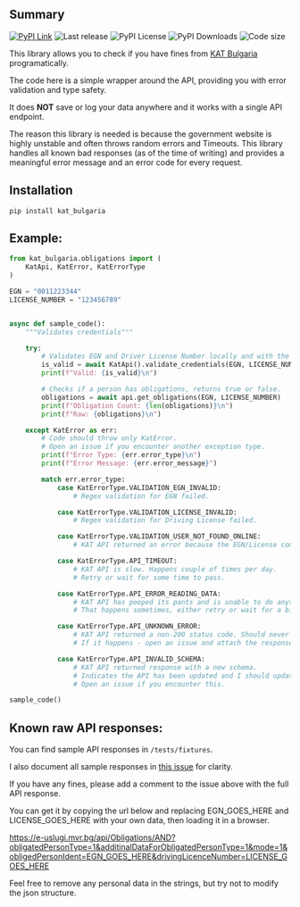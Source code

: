 ## Summary

[![PyPI Link](https://img.shields.io/pypi/v/kat_bulgaria?style=flat-square)](https://pypi.org/project/kat-bulgaria/)
![Last release](https://img.shields.io/github/release-date/nedevski/py_kat_bulgaria?style=flat-square)
![PyPI License](https://img.shields.io/pypi/l/kat_bulgaria?style=flat-square)
![PyPI Downloads](https://img.shields.io/pypi/dm/kat_bulgaria?style=flat-square)
![Code size](https://img.shields.io/github/languages/code-size/nedevski/py_kat_bulgaria?style=flat-square)

This library allows you to check if you have fines from [KAT Bulgaria](https://e-uslugi.mvr.bg/services/kat-obligations) programatically.

The code here is a simple wrapper around the API, providing you with error validation and type safety.

It does **NOT** save or log your data anywhere and it works with a single API endpoint.

The reason this library is needed is because the government website is highly unstable and often throws random errors and Timeouts. This library handles all known bad responses (as of the time of writing) and provides a meaningful error message and an error code for every request.

## Installation

```shell
pip install kat_bulgaria
```

## Example:

```python
from kat_bulgaria.obligations import (
    KatApi, KatError, KatErrorType
)

EGN = "0011223344"
LICENSE_NUMBER = "123456789"


async def sample_code():
    """Validates credentials"""

    try:
        # Validates EGN and Driver License Number locally and with the API.
        is_valid = await KatApi().validate_credentials(EGN, LICENSE_NUMBER)
        print(f"Valid: {is_valid}\n")

        # Checks if a person has obligations, returns true or false.
        obligations = await api.get_obligations(EGN, LICENSE_NUMBER)
        print(f"Obligation Count: {len(obligations)}\n")
        print(f"Raw: {obligations}\n")

    except KatError as err:
        # Code should throw only KatError.
        # Open an issue if you encounter another exception type.
        print(f"Error Type: {err.error_type}\n")
        print(f"Error Message: {err.error_message}")

        match err.error_type:
            case KatErrorType.VALIDATION_EGN_INVALID:
                # Regex validation for EGN failed.

            case KatErrorType.VALIDATION_LICENSE_INVALID:
                # Regex validation for Driving License failed.

            case KatErrorType.VALIDATION_USER_NOT_FOUND_ONLINE:
                # KAT API returned an error because the EGN/License combination was not found.

            case KatErrorType.API_TIMEOUT:
                # KAT API is slow. Happens couple of times per day.
                # Retry or wait for some time to pass.

            case KatErrorType.API_ERROR_READING_DATA:
                # KAT API has pooped its pants and is unable to do anything.
                # That happens sometimes, either retry or wait for a bit.

            case KatErrorType.API_UNKNOWN_ERROR:
                # KAT API returned a non-200 status code. Should never happen.
                # If it happens - open an issue and attach the response of the body.

            case KatErrorType.API_INVALID_SCHEMA:
                # KAT API returned response with a new schema.
                # Indicates the API has been updated and I should update this package.
                # Open an issue if you encounter this.

sample_code()

```

## Known raw API responses:

You can find sample API responses in `/tests/fixtures`.

I also document all sample responses in [this issue](https://github.com/Nedevski/py_kat_bulgaria/issues/2) for clarity.

If you have any fines, please add a comment to the issue above with the full API response.

You can get it by copying the url below and replacing EGN_GOES_HERE and LICENSE_GOES_HERE with your own data, then loading it in a browser.

https://e-uslugi.mvr.bg/api/Obligations/AND?obligatedPersonType=1&additinalDataForObligatedPersonType=1&mode=1&obligedPersonIdent=EGN_GOES_HERE&drivingLicenceNumber=LICENSE_GOES_HERE

Feel free to remove any personal data in the strings, but try not to modify the json structure.
